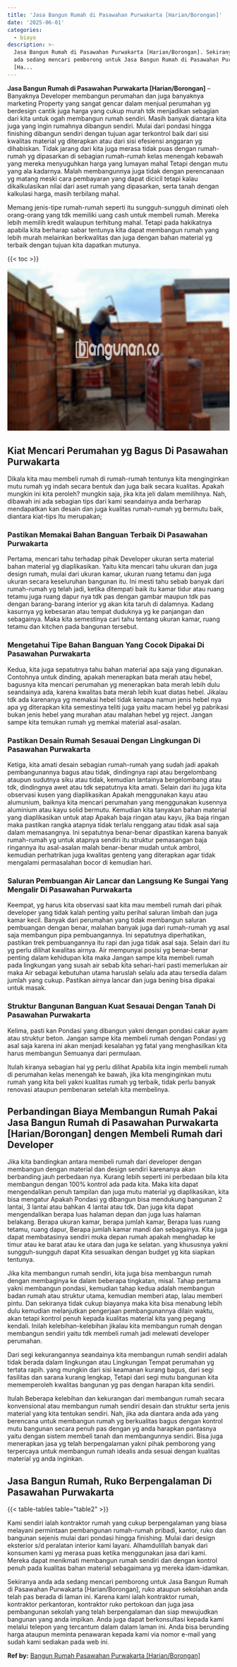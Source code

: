 ```yaml
---
title: 'Jasa Bangun Rumah di Pasawahan Purwakarta [Harian/Borongan]'
date: '2025-06-01'
categories:
  - biaya
description: >-
  Jasa Bangun Rumah di Pasawahan Purwakarta [Harian/Borongan]. Sekiranya anda
  ada sedang mencari pemborong untuk Jasa Bangun Rumah di Pasawahan Purwakarta
  [Ha...
---
```


**Jasa Bangun Rumah di Pasawahan Purwakarta \[Harian/Borongan\]** – Banyaknya Developer membangun perumahan dan juga banyaknya marketing Property yang sangat gencar dalam menjual perumahan yg berdesign cantik juga harga yang cukup murah tdk menjadikan sebagian dari kita untuk ogah membangun rumah sendiri. Masih banyak diantara kita juga yang ingin rumahnya dibangun sendiri. Mulai dari pondasi hingga finishing dibangun sendiri dengan tujuan agar terkontrol baik dari sisi kwalitas material yg diterapkan atau dari sisi efesiensi anggaran yg dihabiskan. Tidak jarang dari kita juga merasa tidak puas dengan rumah-rumah yg dipasarkan di sebagian rumah-rumah kelas menengah kebawah yang mereka menyuguhkan harga yang lumayan mahal Tetapi dengan mutu yang ala kadarnya. Malah membangunnya juga tidak dengan perencanaan yg matang meski cara pembayaran yang dapat dicicil tetapi kalau dikalkulasikan nilai dari aset rumah yang dipasarkan, serta tanah dengan kalkulasi harga, masih terbilang mahal.

Memang jenis-tipe rumah-rumah seperti itu sungguh-sungguh diminati oleh orang-orang yang tdk memiliki uang cash untuk membeli rumah. Mereka lebih memilih kredit walaupun terhitung mahal. Tetapi pada hakikatnya apabila kita berharap sabar tentunya kita dapat membangun rumah yang lebih murah melainkan berkwalitas dan juga dengan bahan material yg terbaik dengan tujuan kita dapatkan mutunya.

{{< toc >}}

![Jasa Bangun Rumah di Pasawahan Purwakarta [Harian/Borongan]](/images/borong-bangunan-32.png)

## Kiat Mencari Perumahan yg Bagus Di Pasawahan Purwakarta

Dikala kita mau membeli rumah di rumah-rumah tentunya kita menginginkan mutu rumah yg indah secara bentuk dan juga baik secara kualitas. Apakah mungkin ini kita peroleh? mungkin saja, jika kita jeli dalam memilihnya. Nah, dibawah ini ada sebagian tips dari kami seandainya anda berharap mendapatkan kan desain dan juga kualitas rumah-rumah yg bermutu baik, diantara kiat-tips Itu merupakan;

### Pastikan Memakai Bahan Banguan Terbaik Di Pasawahan Purwakarta

Pertama, mencari tahu terhadap pihak Developer ukuran serta material bahan material yg diaplikasikan. Yaitu kita mencari tahu ukuran dan juga design rumah, mulai dari ukuran kamar, ukuran ruang tetamu dan juga ukuran secara keseluruhan bangunan itu. Ini mesti tahu sebab banyak dari rumah-rumah yg telah jadi, ketika ditempati baik itu kamar tidur atau ruang tetamu juga ruang dapur nya tdk pas dengan gambar maupun tdk pas dengan barang-barang interior yg akan kita taruh di dalamnya. Kadang kasurnya yg kebesaran atau tempat duduknya yg ke panjangan dan sebagainya. Maka kita semestinya cari tahu tentang ukuran kamar, ruang tetamu dan kitchen pada bangunan tersebut.

### Mengetahui Tipe Bahan Banguan Yang Cocok Dipakai Di Pasawahan Purwakarta

Kedua, kita juga sepatutnya tahu bahan material apa saja yang digunakan. Contohnya untuk dinding, apakah menerapkan bata merah atau hebel, bagusnya kita mencari perumahan yg menerapkan bata merah lebih dulu seandainya ada, karena kwalitas bata merah lebih kuat diatas hebel. Jikalau tdk ada karenanya yg memakai hebel tidak kenapa namun jenis hebel nya apa yg diterapkan kita semestinya teliti juga yaitu macam hebel yg pabrikasi bukan jenis hebel yang murahan atau malahan hebel yg reject. Jangan sampe kita temukan rumah yg memkai material asal-asalan.

### Pastikan Desain Rumah Sesauai Dengan Lingkungan Di Pasawahan Purwakarta

Ketiga, kita amati desain sebagian rumah-rumah yang sudah jadi apakah pembangunannya bagus atau tidak, dindingnya rapi atau bergelombang ataupun sudutnya siku atau tidak, kemudian lantainya bergelombang atau tdk, dindingnya awet atau tdk sepatutnya kita amati. Selain dari itu juga kita observasi kusen yang diaplikasikan Apakah menggunakan kayu atau alumunium, baiknya kita mencari perumahan yang menggunakan kusennya aluminium atau kayu solid bermutu. Kemudian kita tanyakan bahan material yang diaplikasikan untuk atap Apakah baja ringan atau kayu, jika baja ringan maka pastikan rangka atapnya tidak terlalu renggang atau tidak asal saja dalam memasangnya. Ini sepatutnya benar-benar dipastikan karena banyak rumah-rumah yg untuk atapnya sendiri itu struktur pemasangan baja ringannya itu asal-asalan malah benar-benar mudah untuk ambrol, kemudian perhatrikan juga kwalitas genteng yang diterapkan agar tidak mengalami permasalahan bocor di kemudian hari.

### Saluran Pembuangan Air Lancar dan Langsung Ke Sungai Yang Mengalir Di Pasawahan Purwakarta

Keempat, yg harus kita observasi saat kita mau membeli rumah dari pihak developer yang tidak kalah penting yaitu perihal saluran limbah dan juga kamar kecil. Banyak dari perumahan yang tidak membangun saluran pembuangan dengan benar, malahan banyak juga dari rumah-rumah yg asal saja membangun pipa pembuangannya. Ini sepatutnya diperhatikan, pastikan trek pembuangannya itu rapi dan juga tidak asal saja. Selain dari itu yg perlu dilihat kwalitas airnya. Air mempunyai posisi yg benar-benar penting dalam kehidupan kita maka Jangan sampe kita membeli rumah pada lingkungan yang susah air sebab kita sehari-hari pasti memerlukan air maka Air sebagai kebutuhan utama haruslah selalu ada atau tersedia dalam jumlah yang cukup. Pastikan airnya lancar dan juga bening bisa dipakai untuk masak.

### Struktur Bangunan Banguan Kuat Sesauai Dengan Tanah Di Pasawahan Purwakarta

Kelima, pasti kan Pondasi yang dibangun yakni dengan pondasi cakar ayam atau struktur beton. Jangan sampe kita membeli rumah dengan Pondasi yg asal saja karena ini akan menjadi kesalahan yg fatal yang menghasilkan kita harus membangun Semuanya dari permulaan.

Itulah kiranya sebagian hal yg perlu dilihat Apabila kita ingin membeli rumah di perumahan kelas menengah ke bawah, jika kita menginginkan mutu rumah yang kita beli yakni kualitas rumah yg terbaik, tidak perlu banyak renovasi ataupun pembenaran setelah kita membelinya.

## Perbandingan Biaya Membangun Rumah Pakai Jasa Bangun Rumah di Pasawahan Purwakarta \[Harian/Borongan\] dengen Membeli Rumah dari Developer

Jika kita bandingkan antara membeli rumah dari developer dengan membangun dengan material dan design sendiri karenanya akan berbanding jauh perbedaan nya. Kurang lebih seperti ini perbedaan bila kita membangun dengan 100% kontrol ada pada kita. Maka kita dapat mengendalikan penuh tampilan dan juga mutu material yg diaplikasikan, kita bisa mengatur Apakah Pondasi yg dibangun bisa mendukung bangunan 2 lantai, 3 lantai atau bahkan 4 lantai atau tdk. Dan juga kita dapat mengendalikan berapa luas halaman depan dan juga luas halaman belakang. Berapa ukuran kamar, berapa jumlah kamar, Berapa luas ruang tetamu, ruang dapur, Berapa jumlah kamar mandi dan sebagainya. Kita juga dapat membatasinya sendiri muka depan rumah apakah menghadap ke timur atau ke barat atau ke utara dan juga ke selatan. yang khususnya yakni sungguh-sungguh dapat Kita sesuaikan dengan budget yg kita siapkan tentunya.

Jika kita membangun rumah sendiri, kita juga bisa membangun rumah dengan membaginya ke dalam beberapa tingkatan, misal. Tahap pertama yakni membangun pondasi, kemudian tahap kedua adalah membangun badan rumah atau struktur utama, kemudian memberi atap, lalau memberi pintu. Dan sekiranya tidak cukup biayanya maka kita bisa menabung lebih dulu kemudian melanjutkan pengerjaan pembangunannya dilain waktu, akan tetapi kontrol penuh kepada kualitas material kita yang pegang kendali. Inilah kelebihan-kelebihan jikalau kita membangun rumah dengan membangun sendiri yaitu tdk membeli rumah jadi melewati developer perumahan.

Dari segi kekurangannya seandainya kita membangun rumah sendiri adalah tidak berada dalam lingkungan atau Lingkungan Tempat perumahan yg tertata rapih. yang mungkin dari sisi keamanan kurang bagus, dari segi fasilitas dan sarana kurang lengkap, Tetapi dari segi mutu bangunan kita mememperoleh kwalitas bangunan yg pas dengan harapan kita sendiri.

Itulah Beberapa kelebihan dan kekurangan dari membangun rumah secara konvensional atau membangun rumah sendiri desain dan struktur serta jenis material yang kita tentukan sendiri. Nah, jika ada diantara anda ada yang berencana untuk membangun rumah yg berkualitas bagus dengan kontrol mutu bangunan secara penuh pas dengan yg anda harapkan pantasnya yaitu dengan sistem membeli tanah dan membangunnya sendiri. Bisa juga menerapkan jasa yg telah berpengalaman yakni pihak pemborong yang terpercaya untuk membangun rumah idealis anda sesuai dengan kualitas material yg anda inginkan.

## Jasa Bangun Rumah, Ruko Berpengalaman Di Pasawahan Purwakarta

{{< table-tables table="table2" >}}

Kami sendiri ialah kontraktor rumah yang cukup berpengalaman yang biasa melayani permintaan pembangunan rumah-rumah pribadi, kantor, ruko dan bangunan sejenis mulai dari pondasi hingga finishing. Mulai dari design eksterior s/d peralatan interior kami layani. Alhamdulillah banyak dari konsumen kami yg merasa puas ketika menggunakan jasa dari kami. Mereka dapat menikmati membangun rumah sendiri dan dengan kontrol penuh pada kualitas bahan material sebagaimana yg mereka idam-idamkan.

Sekiranya anda ada sedang mencari pemborong untuk Jasa Bangun Rumah di Pasawahan Purwakarta \[Harian/Borongan\], ruko ataupun sekolahan anda telah pas berada di laman ini. Karena kami ialah kontraktor rumah, kontraktor perkantoran, kontraktor ruko pertokoan dan juga jasa pembangunan sekolah yang telah berpengalaman dan siap mewujudkan bangunan yang anda impikan. Anda juga dapat berkonsultasi kepada kami melalui telepon yang tercantum dalam dalam laman ini. Anda bisa berunding harga ataupun meminta penawaran kepada kami via nomor e-mail yang sudah kami sediakan pada web ini.

**Ref by:** [Bangun Rumah Pasawahan Purwakarta [Harian/Borongan]](https://id.wikipedia.org/wiki/Bangun)
